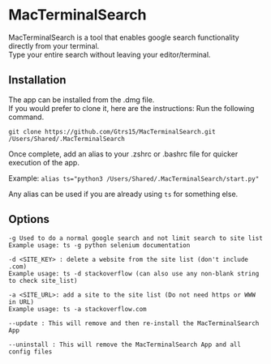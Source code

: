 # MacTerminalSearch

MacTerminalSearch is a tool that enables google search functionality directly from your terminal.  
Type your entire search without leaving your editor/terminal.


## Installation

The app can be installed from the .dmg file.  
If you would prefer to clone it, here are the instructions:
Run the following command.

	git clone https://github.com/Gtrs15/MacTerminalSearch.git /Users/Shared/.MacTerminalSearch

Once complete, add an alias to your .zshrc or .bashrc file for quicker execution of the app.

Example: ```alias ts="python3 /Users/Shared/.MacTerminalSearch/start.py"```

Any alias can be used if you are already using ```ts``` for something else.  


## Options

	-g Used to do a normal google search and not limit search to site list
	Example usage: ts -g python selenium documentation

	-d <SITE_KEY> : delete a website from the site list (don't include .com)
	Example usage: ts -d stackoverflow (can also use any non-blank string to check site_list)

	-a <SITE_URL>: add a site to the site list (Do not need https or WWW in URL)
	Example usage: ts -a stackoverflow.com
	
	--update : This will remove and then re-install the MacTerminalSearch App
	
  	--uninstall : This will remove the MacTerminalSearch App and all config files


